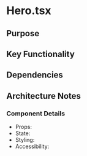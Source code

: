 # Hero.tsx

## Purpose

## Key Functionality

## Dependencies

## Architecture Notes

### Component Details
- Props: 
- State: 
- Styling: 
- Accessibility: 
